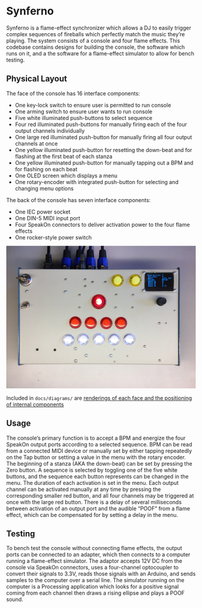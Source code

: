 # Synferno

Synferno is a flame-effect synchronizer which allows a DJ to easily trigger complex sequences of fireballs which perfectly match the music they’re playing.  The system consists of a console and four flame effects.  This codebase contains designs for building the console, the software which runs on it, and a the software for a flame-effect simulator to allow for bench testing.

## Physical Layout

The face of the console has 16 interface components:

 * One key-lock switch to ensure user is permitted to run console
 * One arming switch to ensure user wants to run console
 * Five white illuminated push-buttons to select sequence
 * Four red illuminated push-buttons for manually firing each of the four output channels individually
 * One large red illuminated push-button for manually firing all four output channels at once
 * One yellow illuminated push-button for resetting the down-beat and for flashing at the first beat of each stanza
 * One yellow illuminated push-button for manually tapping out a BPM and for flashing on each beat
 * One OLED screen which displays a menu
 * One rotary-encoder with integrated push-button for selecting and changing menu options

The back of the console has seven interface components:

 * One IEC power socket
 * One DIN-5 MIDI input port
 * Four SpeakOn connectors to deliver activation power to the four flame effects
 * One rocker-style power switch

![Synferno Console Face](docs/media/Synferno%20Console%20Face.jpg)

Included in `docs/diagrams/` are [renderings of each face and the positioning of internal components](docs/diagrams/Synferno2%20Console%20Interface%20Layout)

## Usage

The console’s primary function is to accept a BPM and energize the four SpeakOn output ports according to a selected sequence.  BPM can be read from a connected MIDI device or manually set by either tapping repeatedly on the Tap button or setting a value in the menu with the rotary encoder.  The beginning of a stanza (AKA the down-beat) can be set by pressing the Zero button.  A sequence is selected by toggling one of the five white buttons, and the sequence each button represents can be changed in the menu.  The duration of each activation is set in the menu.  Each output channel can be activated manually at any time by pressing the corresponding smaller red button, and all four channels may be triggered at once with the large red button.  There is a delay of several milliseconds between activation of an output port and the audible “POOF” from a flame effect, which can be compensated for by setting a delay in the menu.

## Testing

To bench test the console without connecting flame effects, the output ports can be connected to an adapter, which then connects to a computer running a flame-effect simulator.  The adaptor accepts 12V DC from the console via SpeakOn connectors, uses a four-channel optocoupler to convert their signals to 3.3V, reads those signals with an Arduino, and sends samples to the computer over a serial line.  The simulator running on the computer is a Processing application which looks for a positive signal coming from each channel then draws a rising ellipse and plays a POOF sound.
